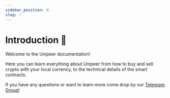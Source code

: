 ```yaml
---
sidebar_position: 0
slug: /
---
```


# Introduction 👋

Welcome to the Unipeer documentation!

Here you can learn everything about Unipeer from how to buy and sell crypto
with your local currency, to the technical details of the smart contracts.

If you have any questions or want to learn more come drop by our [Telegram
Group!](https://t.me/unipeerx)

